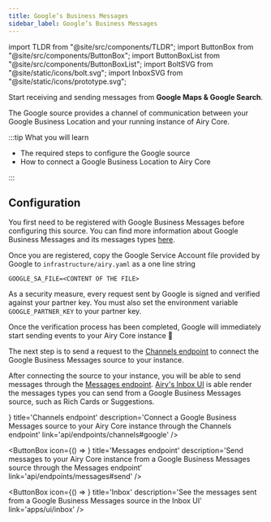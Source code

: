 ```yaml
---
title: Google’s Business Messages
sidebar_label: Google’s Business Messages
---
```


import TLDR from "@site/src/components/TLDR";
import ButtonBox from "@site/src/components/ButtonBox";
import ButtonBoxList from "@site/src/components/ButtonBoxList";
import BoltSVG from "@site/static/icons/bolt.svg";
import InboxSVG from "@site/static/icons/prototype.svg";

<TLDR>

Start receiving and sending messages from **Google Maps & Google Search**.

</TLDR>

The Google source provides a channel of communication between your Google
Business Location and your running instance of Airy Core.

:::tip What you will learn

- The required steps to configure the Google source
- How to connect a Google Business Location to Airy Core

:::

## Configuration

You first need to be registered with Google Business Messages before configuring this source. You can find more information about Google Business Messages and its messages types [here](https://developers.google.com/business-communications/business-messages/guides).

Once you are registered, copy the Google Service Account file provided by Google to
`infrastructure/airy.yaml` as a one line string

```
GOOGLE_SA_FILE=<CONTENT OF THE FILE>
```

As a security measure, every request sent by Google is signed and verified
against your partner key. You must also set the environment variable
`GOOGLE_PARTNER_KEY` to your partner key.

Once the verification process has been completed, Google will immediately start
sending events to your Airy Core instance 🎉

The next step is to send a request to the [Channels endpoint](/api/endpoints/channels#google) to connect the Google Business Messages source to your instance.

After connecting the source to your instance, you will be able to send messages through the [Messages endpoint](/api/endpoints/messages#send). [Airy's Inbox UI](/apps/ui/inbox) is able render the messages types you can send from a Google Business Messages source, such as Rich Cards or Suggestions.

<ButtonBoxList>
<ButtonBox
    icon={() => <BoltSVG />}
    title='Channels endpoint'
    description='Connect a Google Business Messages source to your Airy Core instance through the Channels endpoint'
    link='api/endpoints/channels#google'
/>

<ButtonBox
icon={() => <BoltSVG />}
title='Messages endpoint'
description='Send messages to your Airy Core instance from a Google Business Messages source through the Messages endpoint'
link='api/endpoints/messages#send'
/>

<ButtonBox
icon={() => <InboxSVG />}
title='Inbox'
description='See the messages sent from a Google Business Messages source in the Inbox UI'
link='apps/ui/inbox'
/>
</ButtonBoxList>
